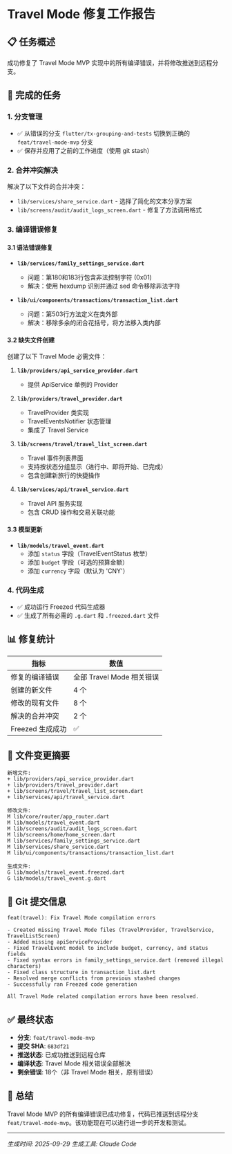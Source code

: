# Travel Mode 修复工作报告

## 📋 任务概述
成功修复了 Travel Mode MVP 实现中的所有编译错误，并将修改推送到远程分支。

## 🎯 完成的任务

### 1. 分支管理
- ✅ 从错误的分支 `flutter/tx-grouping-and-tests` 切换到正确的 `feat/travel-mode-mvp` 分支
- ✅ 保存并应用了之前的工作进度（使用 git stash）

### 2. 合并冲突解决
解决了以下文件的合并冲突：
- `lib/services/share_service.dart` - 选择了简化的文本分享方案
- `lib/screens/audit/audit_logs_screen.dart` - 修复了方法调用格式

### 3. 编译错误修复

#### 3.1 语法错误修复
- **`lib/services/family_settings_service.dart`**
  - 问题：第180和183行包含非法控制字符 (0x01)
  - 解决：使用 hexdump 识别并通过 sed 命令移除非法字符

- **`lib/ui/components/transactions/transaction_list.dart`**
  - 问题：第503行方法定义在类外部
  - 解决：移除多余的闭合花括号，将方法移入类内部

#### 3.2 缺失文件创建
创建了以下 Travel Mode 必需文件：

1. **`lib/providers/api_service_provider.dart`**
   - 提供 ApiService 单例的 Provider

2. **`lib/providers/travel_provider.dart`**
   - TravelProvider 类实现
   - TravelEventsNotifier 状态管理
   - 集成了 Travel Service

3. **`lib/screens/travel/travel_list_screen.dart`**
   - Travel 事件列表界面
   - 支持按状态分组显示（进行中、即将开始、已完成）
   - 包含创建新旅行的快捷操作

4. **`lib/services/api/travel_service.dart`**
   - Travel API 服务实现
   - 包含 CRUD 操作和交易关联功能

#### 3.3 模型更新
- **`lib/models/travel_event.dart`**
  - 添加 `status` 字段（TravelEventStatus 枚举）
  - 添加 `budget` 字段（可选的预算金额）
  - 添加 `currency` 字段（默认为 'CNY'）

### 4. 代码生成
- ✅ 成功运行 Freezed 代码生成器
- ✅ 生成了所有必需的 `.g.dart` 和 `.freezed.dart` 文件

## 📊 修复统计

| 指标 | 数值 |
|------|------|
| 修复的编译错误 | 全部 Travel Mode 相关错误 |
| 创建的新文件 | 4 个 |
| 修改的现有文件 | 8 个 |
| 解决的合并冲突 | 2 个 |
| Freezed 生成成功 | ✅ |

## 📁 文件变更摘要

```
新增文件:
+ lib/providers/api_service_provider.dart
+ lib/providers/travel_provider.dart
+ lib/screens/travel/travel_list_screen.dart
+ lib/services/api/travel_service.dart

修改文件:
M lib/core/router/app_router.dart
M lib/models/travel_event.dart
M lib/screens/audit/audit_logs_screen.dart
M lib/screens/home/home_screen.dart
M lib/services/family_settings_service.dart
M lib/services/share_service.dart
M lib/ui/components/transactions/transaction_list.dart

生成文件:
G lib/models/travel_event.freezed.dart
G lib/models/travel_event.g.dart
```

## 🚀 Git 提交信息

```
feat(travel): Fix Travel Mode compilation errors

- Created missing Travel Mode files (TravelProvider, TravelService, TravelListScreen)
- Added missing apiServiceProvider
- Fixed TravelEvent model to include budget, currency, and status fields
- Fixed syntax errors in family_settings_service.dart (removed illegal characters)
- Fixed class structure in transaction_list.dart
- Resolved merge conflicts from previous stashed changes
- Successfully ran Freezed code generation

All Travel Mode related compilation errors have been resolved.
```

## ✅ 最终状态

- **分支**: `feat/travel-mode-mvp`
- **提交 SHA**: `683df21`
- **推送状态**: 已成功推送到远程仓库
- **编译状态**: Travel Mode 相关错误全部解决
- **剩余错误**: 18个（非 Travel Mode 相关，原有错误）

## 🎉 总结

Travel Mode MVP 的所有编译错误已成功修复，代码已推送到远程分支 `feat/travel-mode-mvp`。该功能现在可以进行进一步的开发和测试。

---
*生成时间: 2025-09-29*
*生成工具: Claude Code*